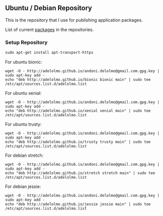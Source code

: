 ## Ubuntu / Debian Repository

This is the repository that I use for publishing application packages.

List of current [packages](PACKAGES.md) in the repositories.

### Setup Repository

```markdown
sudo apt-get install apt-transport-https
```
For ubuntu bionic:
```
wget -O - http://adelolmo.github.io/andoni.delolmo@gmail.com.gpg.key | sudo apt-key add -
echo "deb http://adelolmo.github.io/bionic bionic main" | sudo tee /etc/apt/sources.list.d/adelolmo.list
```
For ubuntu xenial:
```
wget -O - http://adelolmo.github.io/andoni.delolmo@gmail.com.gpg.key | sudo apt-key add -
echo "deb http://adelolmo.github.io/xenial xenial main" | sudo tee /etc/apt/sources.list.d/adelolmo.list
```
For ubuntu trusty:
```
wget -O - http://adelolmo.github.io/andoni.delolmo@gmail.com.gpg.key | sudo apt-key add -
echo "deb http://adelolmo.github.io/trusty trusty main" | sudo tee /etc/apt/sources.list.d/adelolmo.list
```

For debian stretch:
```
wget -O - http://adelolmo.github.io/andoni.delolmo@gmail.com.gpg.key | sudo apt-key add -
echo "deb http://adelolmo.github.io/stretch stretch main" | sudo tee /etc/apt/sources.list.d/adelolmo.list
```
For debian jessie:
```
wget -O - http://adelolmo.github.io/andoni.delolmo@gmail.com.gpg.key | sudo apt-key add -
echo "deb http://adelolmo.github.io/jessie jessie main" | sudo tee /etc/apt/sources.list.d/adelolmo.list
```